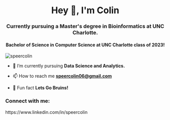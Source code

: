 <h1 align="center">Hey 👋, I'm Colin</h1>
<h3 align="center">Currently pursuing a Master's degree in Bioinformatics at UNC Charlotte.</h3>
<h4 align="center">Bachelor of Science in Computer Science at UNC Charlotte class of 2023!</h4>

<p align="left"> <img src="https://komarev.com/ghpvc/?username=speercolin&label=Profile%20views&color=0e75b6&style=flat" alt="speercolin" /> </p>

- 🌱 I’m currently pursuing **Data Science and Analytics.**

- 📫 How to reach me **speercolin06@gmail.com**

- 🐻 Fun fact **Lets Go Bruins!**

<h3 align="left">Connect with me:</h3>
<p align="left">
https://www.linkedin.com/in/speercolin
</p>
